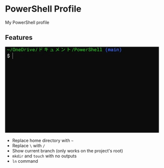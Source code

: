 # PowerShell Profile
My PowerShell profile

## Features
![sample picture](images/path-sample.webp)
- Replace home directory with `~`
- Replace `\` with `/`
- Show current branch (only works on the project's root)
- `mkdir` and `touch` with no outputs
- `ln` command
